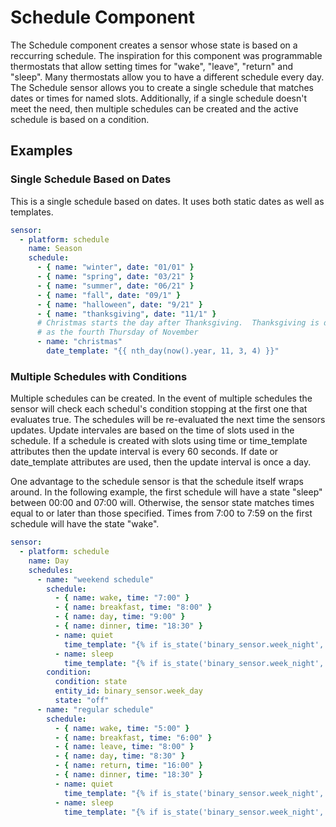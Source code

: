 # Schedule Component

The Schedule component creates a sensor whose state is based on a reccurring schedule.
The inspiration for this component was programmable thermostats that allow setting
times for "wake", "leave", "return" and "sleep".  Many thermostats allow you to have
a different schedule every day.  The Schedule sensor allows you to create a single schedule
that matches dates or times for named slots.  Additionally, if a single schedule doesn't
meet the need, then multiple schedules can be created and the active schedule is
based on a condition.

## Examples

### Single Schedule Based on Dates

This is a single schedule based on dates.  It uses both static dates as well as 
templates.

```yaml
sensor:
  - platform: schedule
    name: Season
    schedule:
      - { name: "winter", date: "01/01" }
      - { name: "spring", date: "03/21" }
      - { name: "summer", date: "06/21" }
      - { name: "fall", date: "09/1" }
      - { name: "halloween", date: "9/21" }
      - { name: "thanksgiving", date: "11/1" }
      # Christmas starts the day after Thanksgiving.  Thanksgiving is defined
      # as the fourth Thursday of November
      - name: "christmas"
        date_template: "{{ nth_day(now().year, 11, 3, 4) }}"
```

### Multiple Schedules with Conditions

Multiple schedules can be created.  In the event of multiple schedules the
sensor will check each schedul's condition stopping at the first one that
evaluates true.  The schedules will be re-evaluated the next time the sensors
updates.  Update intervales are based on the time of slots used in the
schedule.  If a schedule is created with slots using time or time_template
attributes then the update interval is every 60 seconds.  If date or
date_template attributes are used, then the update interval is once a day.

One advantage to the schedule sensor is that the schedule itself
wraps around.  In the following example, the first schedule will have a state
"sleep" between 00:00 and 07:00 will.  Otherwise, the sensor state matches
times equal to or later than those specified.  Times from 7:00 to 7:59 on the
first schedule will have the state "wake".

```yaml
sensor:
  - platform: schedule
    name: Day
    schedules:
      - name: "weekend schedule"
        schedule:
          - { name: wake, time: "7:00" }
          - { name: breakfast, time: "8:00" }
          - { name: day, time: "9:00" }
          - { name: dinner, time: "18:30" }
          - name: quiet
            time_template: "{% if is_state('binary_sensor.week_night', 'on')%}19:30{% else %}21:00{% endif %}"
          - name: sleep
            time_template: "{% if is_state('binary_sensor.week_night', 'on')%}20:30{% else %}21:30{% endif %}"
        condition:
          condition: state
          entity_id: binary_sensor.week_day
          state: "off"
      - name: "regular schedule"
        schedule:
          - { name: wake, time: "5:00" }
          - { name: breakfast, time: "6:00" }
          - { name: leave, time: "8:00" }
          - { name: day, time: "8:30" }
          - { name: return, time: "16:00" }
          - { name: dinner, time: "18:30" }
          - name: quiet
            time_template: "{% if is_state('binary_sensor.week_night', 'on')%}19:30{% else %}21:00{% endif %}"
          - name: sleep
            time_template: "{% if is_state('binary_sensor.week_night', 'on')%}20:30{% else %}21:30{% endif %}"

```
